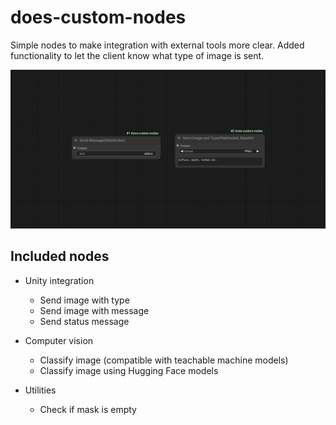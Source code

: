 ﻿# does-custom-nodes

Simple nodes to make integration with external tools more clear. Added functionality to let the client know what type of image is sent.

![Feature Image](docs/images/sample.png)

## Included nodes
- Unity integration
  - Send image with type
  - Send image with message
  - Send status message
- Computer vision
  - Classify image (compatible with teachable machine models)
  - Classify image using Hugging Face models

- Utilities
  - Check if mask is empty
